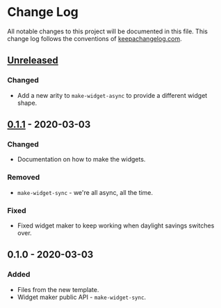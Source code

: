 # Change Log
All notable changes to this project will be documented in this file. This change log follows the conventions of [keepachangelog.com](http://keepachangelog.com/).

## [Unreleased]
### Changed
- Add a new arity to `make-widget-async` to provide a different widget shape.

## [0.1.1] - 2020-03-03
### Changed
- Documentation on how to make the widgets.

### Removed
- `make-widget-sync` - we're all async, all the time.

### Fixed
- Fixed widget maker to keep working when daylight savings switches over.

## 0.1.0 - 2020-03-03
### Added
- Files from the new template.
- Widget maker public API - `make-widget-sync`.

[Unreleased]: https://github.com/your-name/clj-conf/compare/0.1.1...HEAD
[0.1.1]: https://github.com/your-name/clj-conf/compare/0.1.0...0.1.1
